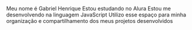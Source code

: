 Meu nome é Gabriel Henrique
Estou estudando no Alura
Estou me desenvolvendo na linguagem JavaScript
Utilizo esse espaço para minha organização e compartilhamento dos meus projetos desenvolvidos
